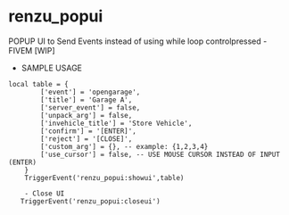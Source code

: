 # renzu_popui
POPUP UI to Send Events instead of using while loop controlpressed - FIVEM [WIP]
- SAMPLE USAGE
```  
local table = {
        ['event'] = 'opengarage',
        ['title'] = 'Garage A',
        ['server_event'] = false,
        ['unpack_arg'] = false,
        ['invehicle_title'] = 'Store Vehicle',
        ['confirm'] = '[ENTER]',
        ['reject'] = '[CLOSE]',
        ['custom_arg'] = {}, -- example: {1,2,3,4}
        ['use_cursor'] = false, -- USE MOUSE CURSOR INSTEAD OF INPUT (ENTER)
    }
    TriggerEvent('renzu_popui:showui',table)

    - Close UI
   TriggerEvent('renzu_popui:closeui')
